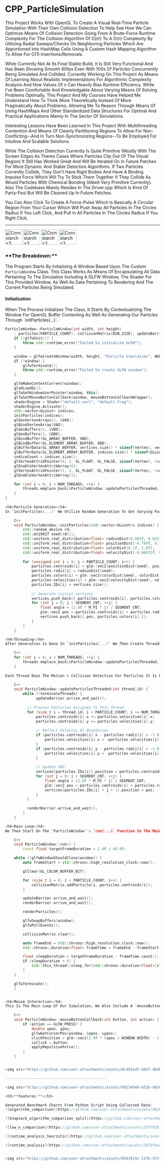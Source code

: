 # CPP_ParticleSimulation
This Project Works With OpenGL To Create A Visual Real-Time Particle Simulation With Their Own Collision Detection To Help See How We Can Optimize Means Of Collision Detection Going From A Brute-Force Runtime Complexity For The Collision Algorithm Of O(n!) To A O(n) Complexity By Utilizing Radial Sweeps/Checks On Neighboring Particles Which Are Apportioned Into HashMap Cells Using A Custom Hash Mapping Algorithm To Allow For O(1) Insertions/Removals.

While Currently Not At Its Final Stable Build, It Is Still Very Functional And Has Been Showing Smooth 60fps Even With 100s Of Particles Concurrently Being Simulated And Collided. Currently Working On This Project As Means Of Learning About Realistic Implementations For Algorithmic Complexity Analysis And How Values Of n Can Heavily Bias Runtime Efficiency. While I've Been Comfortable And Knowledgable About Varying Means Of Solving Problems Optimally, This Project And My Courses Have Helped Me Understand How To Think More Theoretically Instead Of More Pragmatically About Problems; Allowing Me To Reason Through Means Of Using HashMaps And Other Standardized Data Structures For Optimal And Practical Applications Mainly In The Sector Of Simulations. 

Interesting Lessons Have Been Learned In This Project With Multithreading Contention And Means Of Cleanly Partitioning Regions To Allow For Non-Conflicting--And In Turn Non-Synchronizing Regions--To Be Employed For Intuitive And Scalable Solutions.

While The Collision Detection Currently Is Quite Primitive (Mostly With The Screen Edges As Theres Cases Where Particles Clip Out Of The Visual Region) It Still Has Worked Great And Will Be Iterated On In Future Patches For More Dynamic And Stable Detection Algorithms. If Two Particles Currently Collide, They Don't Have Rigid Bodies And Have A Binding Impulse Force Which Will Try To Stick Them Together If They Collide As Would Particles With Chemical Bonding (Albeit Very Primitive Currently). Also The Codebase Mainly Resides In The Driver.cpp Which Is Kind Of Party-Foul But Will Be Cleaned Up In Future Patches.

You Can Also Click To Create A Force-Pulse Which Is Basically A Circular Region From Your Cursor Which Will Push Away All Particles In The Circles Radius If You Left Click, And Pull In All Particles In The Circles Radius If You Right Click.

----------------------------------------------

<img src="https://github.com/user-attachments/assets/4d236ec7-91a8-4128-851b-db5c476a7086" alt="Cornstarch <3" width="55" height="49"> <img src="https://github.com/user-attachments/assets/4d236ec7-91a8-4128-851b-db5c476a7086" alt="Cornstarch <3" width="55" height="49"> <img src="https://github.com/user-attachments/assets/4d236ec7-91a8-4128-851b-db5c476a7086" alt="Cornstarch <3" width="55" height="49"> <img src="https://github.com/user-attachments/assets/4d236ec7-91a8-4128-851b-db5c476a7086" alt="Cornstarch <3" width="55" height="49"> 

<h3>**The Breakdown:**</h3>

The Program Starts By Initializing A Window Based Upon The Custom `ParticleWindow` Class. This Class Works As Means Of Encapsulating All Data Pertaining To The Simulation Including A GLFW Window, The Shader For This Provided Window, As Well As Data Pertaining To Rendering And The Current Particles Being Simulated.

<h4>Initialization</h4>
When The Process Initializes The Class, It Starts By Contextualizing The Window For OpenGL Buffer Contexting As Well As Generating Our Particles Through `initParticles(...)`.

```C++
ParticleWindow::ParticleWindow(int width, int height)
    : particles(PARTICLE_COUNT), collisionMatrix(BIN_SIZE), updateBarrier(NUM_THREADS + 1), renderBarrier(NUM_THREADS + 1) {
    if (!glfwInit()) {
        throw std::runtime_error("Failed to initialize GLFW");
    }

    window = glfwCreateWindow(width, height, "Particle Simulation", NULL, NULL);
    if (!window) {
        glfwTerminate();
        throw std::runtime_error("Failed to create GLFW window");
    }

    glfwMakeContextCurrent(window);
    gladLoadGL();
    glfwSetWindowUserPointer(window, this);
    glfwSetMouseButtonCallback(window, mouseButtonCallbackWrapper);
    shaderEngine = Shader("default.vert", "default.frag");
    shaderEngine.Activate();
    std::vector<GLuint> indices;
    initParticles(indices);
    glGenVertexArrays(1, &VAO);
    glBindVertexArray(VAO);
    glGenBuffers(1, &VBO);
    glGenBuffers(1, &EBO);
    glBindBuffer(GL_ARRAY_BUFFER, VBO);
    glBindBuffer(GL_ELEMENT_ARRAY_BUFFER, EBO);
    glBufferData(GL_ARRAY_BUFFER, vertices.size() * sizeof(Vertex), vertices.data(), GL_DYNAMIC_DRAW);
    glBufferData(GL_ELEMENT_ARRAY_BUFFER, indices.size() * sizeof(GLuint), indices.data(), GL_STATIC_DRAW);
    indiceCount = indices.size();
    glVertexAttribPointer(0, 2, GL_FLOAT, GL_FALSE, sizeof(Vertex), (void*)0);
    glEnableVertexAttribArray(0);
    glVertexAttribPointer(1, 3, GL_FLOAT, GL_FALSE, sizeof(Vertex), (void*)(2 * sizeof(float)));
    glEnableVertexAttribArray(1);

    for (int i = 0; i < NUM_THREADS; ++i) {
        threads.emplace_back(&ParticleWindow::updateParticlesThreaded, this, i);
    }
}
    
<h4>Particle Generation</h4>
In `initParticles(...)` We Utilize Random Generation To Get Varying Particles From Their Color, Initial Position, Initial Velocity, As Well As Their Radial Size. For This Current Project, Instead Of Utilizing An Array-Of-Structs (AoS [Array Of Particle Instances]) We Utilize A Struct-Of-Arrays (SoA [Instance Of Particle Traits Arrays]) To Decrease Cache Thrashing And Increase Locality Of Shared Data. This Ensures Data Like Positions Are All Accessed And Checked Together In The Cache, Which Is Better Than Having Multiple Particles And All Their Data Being In The Cache One-At-A-Time. This Is A Trade-Off As While More Efficient, It Is A Little Less Readable And Intuitive As Individual Particles Are Represented Through Indexes Instead Of Class Instances. After Each Particle Has Its Backend Members Initialized (Centroid, Radii, Color, Velocity, ID), We Start Building The Circles' Visual Elements Through A Circle Algorithm Which Generates All Vertices For The VBO (Vertex Array Buffer) And Indices For The EBO (Element Array Buffer). These Two Entries Allow OpenGL To Properly Render Our Particles.

    C++
    void ParticleWindow::initParticles(std::vector<GLuint>& indices) {
        std::random_device rd;
        std::mt19937 seed(rd());
        std::uniform_real_distribution<float> radiusDist(0.005f, 0.025f);
        std::uniform_real_distribution<float> positionDist(-0.799f, 0.799f);
        std::uniform_real_distribution<float> colorDist(0.1f, 1.0f);
        std::uniform_real_distribution<float> velocityDist(-0.00015f, 0.00015f);
    
        for (unsigned int i = 0; i < PARTICLE_COUNT; i++) {
            particles.centroids[i] = glm::vec2(positionDist(seed), positionDist(seed));
            particles.radii[i] = radiusDist(seed);
            particles.colors[i] = glm::vec3(colorDist(seed), colorDist(seed), colorDist(seed));
            particles.velocities[i] = glm::vec2(velocityDist(seed), velocityDist(seed)) / particles.radii[i];
            particles.IDs[i] = vertices.size();
    
            // Generate initial vertices
            vertices.push_back({ particles.centroids[i], particles.colors[i] });
            for (int j = 0; j < SEGMENT_CNT; ++j) {
                float angle = (2.0f * M_PI * j) / SEGMENT_CNT;
                glm::vec2 pos = particles.centroids[i] + particles.radii[i] * glm::vec2(cos(angle), sin(angle));
                vertices.push_back({ pos, particles.colors[i] });
            }
        }
    }

<h4>Threading</h4>
After Generation Is Done In `initParticles(...)` We Then Create Threads Which Allows Us To Partition The Workload For Collision Detection To Multiple "Workers" To Allow Us To Gain Runtime Benefits As Instead Of One Thread Sequentially Updating All Particles Itself It Divides The Workload To Multiple Threads (Two Threads Currently As From Testing It Seemed Two Allowed Runtime Benefits Without Diminishing Returns From Context Swapping). These Threads Are Synchronized With The Main Window Thread Through The `updateBarrier` & `renderBarrier` Barriers To Ensure Workers Render For Each Frame And Don't Run Ahead Frames Which Could Cause Artifacts In Our Simulation.

    C++
    for (int i = 0; i < NUM_THREADS; ++i) {
        threads.emplace_back(&ParticleWindow::updateParticlesThreaded, this, i);
    }
    
Each Thread Does The Motion & Collision Detection For Particles It Is Delegated. This Delegation Is Done By Providing Each Thread With A Start Position In The SoA Starting At Index 0 And Going Up Based On Its Provided `thread_id` (Simply What Thread Was Initialized First, Second, Etc. [i.e., first thread initialized is 0, second is 1]) Then It Increments By The `NUM_THREADS` We Have To Allow It To Jump Across To The Next Thread It Is Delegated, Ensuring Multiple Threads Don't Access The Same Particle (Which Could Lead To Double-Updates Which Could Lead To Crashes Or Unintended Behavior). Each Particle Will Reflect Off Window Borders By Inverting Its Velocity, And If Colliding With A Particle Will Cause The Binding Impulsive Force On These Two Particles; This Force Is Light To Allow Bonds To Be Broken And To Ensure Particles Don't Snap Together And Is More A Gradual Attraction Towards Each Other.

    C++
    void ParticleWindow::updateParticlesThreaded(int thread_id) {
        while (!terminateThreads) {
              updateBarrier.arrive_and_wait();
  
          // Process Particles Assigned To This Thread
          for (size_t i = thread_id; i < PARTICLE_COUNT; i += NUM_THREADS) {
              particles.centroids[i].x += particles.velocities[i].x;
              particles.centroids[i].y += particles.velocities[i].y;
  
              // Reflect Velocity At Boundaries
              if (particles.centroids[i].x - particles.radii[i] < -1.0f || particles.centroids[i].x + particles.radii[i] > 1.0f) {
                  particles.velocities[i].x = -particles.velocities[i].x;
              }
              if (particles.centroids[i].y - particles.radii[i] < -1.0f || particles.centroids[i].y + particles.radii[i] > 1.0f) {
                  particles.velocities[i].y = -particles.velocities[i].y;
              }
  
              // Update VBO
              vertices[particles.IDs[i]].position = particles.centroids[i];
              for (int j = 0; j < SEGMENT_CNT; ++j) {
                  float angle = (2.0f * M_PI * j) / SEGMENT_CNT;
                  glm::vec2 pos = particles.centroids[i] + particles.radii[i] * glm::vec2(cos(angle), sin(angle));
                  vertices[particles.IDs[i] + j + 1].position = pos;
              }
          }
  
          renderBarrier.arrive_and_wait();
        }
    }

<h4>Main Loop</h4>
We Then Start On The `ParticleWindow`'s `run(...)` Function In The Main Thread Which Is The Main Rendering Loop. This Is A Simple Rendering Loop With A Target Frame Rate To Reach And Simple Buffer Clearing And Swapping. Other Than This, We Have The `addParticle(...)` Function Which For Each Frame And Each Particle Will Emplace Them In The `collisionMatrix` (Our HashMap). We Will Then Arrive At Our `updateBarrier` Which Will Tell Our Worker Threads To Do Their Collision And Motion Logic As We Wait At The `renderBarrier` Which Will Push Us Forward After Each Worker Has Finalized Their Collision And Motion Logic For Us To Then Render The Results In `renderParticles(...)`. We Then Clear Our HashMap For The Next Frame As We Will Have To Again Load Our Particles Into The HashMap Using Their New Positions After This Frame.

    C++
    void ParticleWindow::run() {
        const float targetFrameDuration = 1.0f / 60.0f;

    while (!glfwWindowShouldClose(window)) {
        auto frameStart = std::chrono::high_resolution_clock::now();

        glClear(GL_COLOR_BUFFER_BIT);

        for (size_t i = 0; i < PARTICLE_COUNT; i++) {
            collisionMatrix.addParticle(i, particles.centroids[i]);
        }

        updateBarrier.arrive_and_wait();
        renderBarrier.arrive_and_wait();

        renderParticles();

        glfwSwapBuffers(window);
        glfwPollEvents();

        collisionMatrix.clear();

        auto frameEnd = std::chrono::high_resolution_clock::now();
        std::chrono::duration<float> frameTime = frameEnd - frameStart;

        float sleepDuration = targetFrameDuration - frameTime.count();
        if (sleepDuration > 0) {
            std::this_thread::sleep_for(std::chrono::duration<float>(sleepDuration));
        }
    }

    glfwTerminate();
    }


<h4>Mouse Interaction</h4>
This Is The Main Loop Of Our Simulation; We Also Include A `mouseButtonCallbackWrapper(...)` Which Will Call Our `mouseButtonCallback(...)` Which Will Check What Type Of Click We Have Done On The Screen And Apply The Provided Repulsive Force To All Particles In That Radius In `applyRepulsiveForce(...)`.

    C++
    void ParticleWindow::mouseButtonCallback(int button, int action) {
        if (action == GLFW_PRESS) {
            double xpos, ypos;
            glfwGetCursorPos(window, &xpos, &ypos);
            clickPosition = glm::vec2(2.0f * (xpos / WINDOW_WIDTH) - 1.0f, 1.0f - 2.0f * (ypos / WINDOW_HEIGHT));
            isClick = button;
            applyRepulsiveForce();
        }
    }


<img src="https://github.com/user-attachments/assets/0c481edf-693f-4b4b-bca2-f6017a3e15d4" alt="Cornstarch <3" width="55" height="49"> <img src="https://github.com/user-attachments/assets/0c481edf-693f-4b4b-bca2-f6017a3e15d4" alt="Cornstarch <3" width="55" height="49"> <img src="https://github.com/user-attachments/assets/0c481edf-693f-4b4b-bca2-f6017a3e15d4" alt="Cornstarch <3" width="55" height="49"> <img src="https://github.com/user-attachments/assets/0c481edf-693f-4b4b-bca2-f6017a3e15d4" alt="Cornstarch <3" width="55" height="49"> 

----------------------------------------------

<img src="https://github.com/user-attachments/assets/69234949-e52b-4056-9b5b-382fa1f28745" alt="Cornstarch <3" width="55" height="49"> <img src="https://github.com/user-attachments/assets/69234949-e52b-4056-9b5b-382fa1f28745" alt="Cornstarch <3" width="55" height="49"> <img src="https://github.com/user-attachments/assets/69234949-e52b-4056-9b5b-382fa1f28745" alt="Cornstarch <3" width="55" height="49"> <img src="https://github.com/user-attachments/assets/69234949-e52b-4056-9b5b-382fa1f28745" alt="Cornstarch <3" width="55" height="49"> 

<h3>**Features:**</h3>

Generated Benchmark Charts From Python Script Using Collected Data:
![algorithm_comparison](https://github.com/user-attachments/assets/d6297d24-06dd-43b3-ba97-4cccfdc59476)

![knapsack_algorithm_comparison_split](https://github.com/user-attachments/assets/28fefa31-6856-4a5e-b491-dc36a61b6550)

![low_n_comparison](https://github.com/user-attachments/assets/379f939f-4d5b-4bee-b062-bd0090fdff19)

![runtime_analysis_heuristic](https://github.com/user-attachments/assets/840c5d62-99a5-4075-a423-1fea90fbbf82)

![runtime_analysis](https://github.com/user-attachments/assets/2973feea-065f-4349-8feb-7fcd90b3d456)


<img src="https://github.com/user-attachments/assets/0363619c-11fb-472f-b338-39b361304dd5" alt="Cornstarch <3" width="55" height="69"> <img src="https://github.com/user-attachments/assets/0363619c-11fb-472f-b338-39b361304dd5" alt="Cornstarch <3" width="55" height="69"> <img src="https://github.com/user-attachments/assets/0363619c-11fb-472f-b338-39b361304dd5" alt="Cornstarch <3" width="55" height="69"> <img src="https://github.com/user-attachments/assets/0363619c-11fb-472f-b338-39b361304dd5" alt="Cornstarch <3" width="55" height="69">

